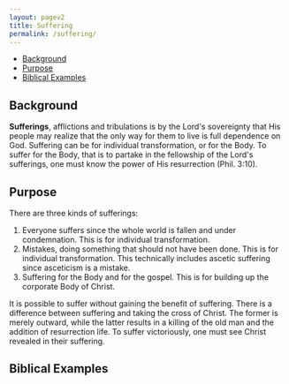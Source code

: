 ```yaml
---
layout: pagev2
title: Suffering
permalink: /suffering/
---
```

- [Background](#background)
- [Purpose](#purpose)
- [Biblical Examples](#biblical-examples)

## Background

**Sufferings**, afflictions and tribulations is by the Lord's sovereignty that His people may realize that the only way for them to live is full dependence on God. Suffering can be for individual transformation, or for the Body. To suffer for the Body, that is to partake in the fellowship of the Lord's sufferings, one must know the power of His resurrection (Phil. 3:10).

## Purpose

There are three kinds of sufferings:

1. Everyone suffers since the whole world is fallen and under condemnation. This is for individual transformation.
2. Mistakes, doing something that should not have been done. This is for individual transformation. This technically includes ascetic suffering since asceticism is a mistake.
3. Suffering for the Body and for the gospel. This is for building up the corporate Body of Christ.

It is possible to suffer without gaining the benefit of suffering. There is a difference between suffering and taking the cross of Christ. The former is merely outward, while the latter results in a killing of the old man and the addition of resurrection life. To suffer victoriously, one must see Christ revealed in their suffering.

## Biblical Examples